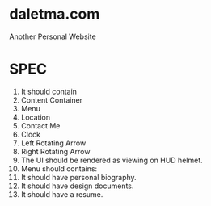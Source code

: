 # daletma.com
Another Personal Website

# SPEC
1. It should contain
  1. Content Container
  2. Menu
  3. Location
  4. Contact Me
  5. Clock
  6. Left Rotating Arrow
  7. Right Rotating Arrow
2. The UI should be rendered as viewing on HUD helmet.
3. Menu should contains:
  1. It should have personal biography.
  2. It should have design documents.
  3. It should have a resume.
